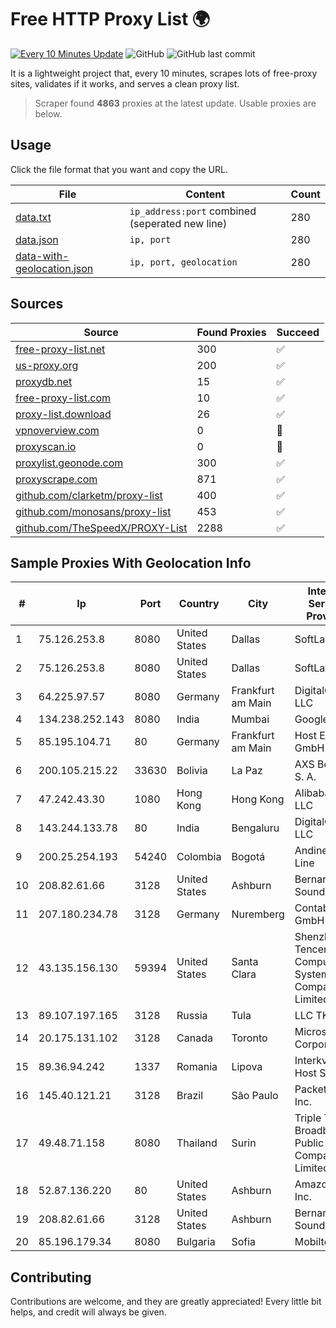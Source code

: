 
# Free HTTP Proxy List 🌍

[![Every 10 Minutes Update](https://github.com/mertguvencli/http-proxy-list/actions/workflows/main.yml/badge.svg?branch=main)](https://github.com/mertguvencli/http-proxy-list/actions/workflows/main.yml)
![GitHub](https://img.shields.io/github/license/mertguvencli/http-proxy-list)
![GitHub last commit](https://img.shields.io/github/last-commit/mertguvencli/http-proxy-list)

It is a lightweight project that, every 10 minutes, scrapes lots of free-proxy sites, validates if it works, and serves a clean proxy list.


> Scraper found **4863** proxies at the latest update. Usable proxies are below.

## Usage

Click the file format that you want and copy the URL.


|File|Content|Count|
|----|-------|-----|
|[data.txt](https://raw.githubusercontent.com/mertguvencli/http-proxy-list/main/proxy-list/data.txt)|`ip_address:port` combined (seperated new line)|280|
|[data.json](https://raw.githubusercontent.com/mertguvencli/http-proxy-list/main/proxy-list/data.json)|`ip, port`|280|
|[data-with-geolocation.json](https://raw.githubusercontent.com/mertguvencli/http-proxy-list/main/proxy-list/data-with-geolocation.json)|`ip, port, geolocation`|280|

## Sources

|Source|Found Proxies|Succeed|
|------|-------------|-------|
|[free-proxy-list.net](https://free-proxy-list.net)|300|✅|
|[us-proxy.org](https://www.us-proxy.org)|200|✅|
|[proxydb.net](http://proxydb.net)|15|✅|
|[free-proxy-list.com](https://free-proxy-list.com/?page=&port=&type%5B%5D=http&type%5B%5D=https&up_time=0&search=Search)|10|✅|
|[proxy-list.download](https://www.proxy-list.download/HTTP)|26|✅|
|[vpnoverview.com](https://vpnoverview.com/privacy/anonymous-browsing/free-proxy-servers)|0|🚫|
|[proxyscan.io](https://www.proxyscan.io)|0|🚫|
|[proxylist.geonode.com](https://proxylist.geonode.com/api/proxy-list?limit=300&page=1&sort_by=lastChecked&sort_type=desc&protocols=http,https)|300|✅|
|[proxyscrape.com](https://api.proxyscrape.com/v2/?request=displayproxies&protocol=http&timeout=10000&country=all&ssl=all&anonymity=all)|871|✅|
|[github.com/clarketm/proxy-list](https://raw.githubusercontent.com/clarketm/proxy-list/master/proxy-list-raw.txt)|400|✅|
|[github.com/monosans/proxy-list](https://raw.githubusercontent.com/monosans/proxy-list/main/proxies/http.txt)|453|✅|
|[github.com/TheSpeedX/PROXY-List](https://raw.githubusercontent.com/TheSpeedX/PROXY-List/master/http.txt)|2288|✅|


## Sample Proxies With Geolocation Info

|#|Ip|Port|Country|City|Internet Service Provider|
|-|--|----|-------|----|-------------------------|
|1|75.126.253.8|8080|United States|Dallas|SoftLayer|
|2|75.126.253.8|8080|United States|Dallas|SoftLayer|
|3|64.225.97.57|8080|Germany|Frankfurt am Main|DigitalOcean, LLC|
|4|134.238.252.143|8080|India|Mumbai|Google LLC|
|5|85.195.104.71|80|Germany|Frankfurt am Main|Host Europe GmbH|
|6|200.105.215.22|33630|Bolivia|La Paz|AXS Bolivia S. A.|
|7|47.242.43.30|1080|Hong Kong|Hong Kong|Alibaba.com LLC|
|8|143.244.133.78|80|India|Bengaluru|DigitalOcean, LLC|
|9|200.25.254.193|54240|Colombia|Bogotá|Andinet ON Line|
|10|208.82.61.66|3128|United States|Ashburn|Bernardi Sounds|
|11|207.180.234.78|3128|Germany|Nuremberg|Contabo GmbH|
|12|43.135.156.130|59394|United States|Santa Clara|Shenzhen Tencent Computer Systems Company Limited|
|13|89.107.197.165|3128|Russia|Tula|LLC TK Altair|
|14|20.175.131.102|3128|Canada|Toronto|Microsoft Corporation|
|15|89.36.94.242|1337|Romania|Lipova|Interkvm Host SRL|
|16|145.40.121.21|3128|Brazil|São Paulo|Packet Host, Inc.|
|17|49.48.71.158|8080|Thailand|Surin|Triple T Broadband Public Company Limited|
|18|52.87.136.220|80|United States|Ashburn|Amazon.com, Inc.|
|19|208.82.61.66|3128|United States|Ashburn|Bernardi Sounds|
|20|85.196.179.34|8080|Bulgaria|Sofia|Mobiltel BNG|



## Contributing

Contributions are welcome, and they are greatly appreciated! Every
little bit helps, and credit will always be given.

